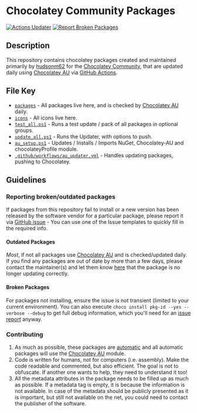 # Chocolatey Community Packages

[![Actions Updater](https://img.shields.io/github/actions/workflow/status/hudsonm62/ChocoCommunity-Packages/au-updater.yml?branch=master&logo=githubactions&style=for-the-badge&label=Updater)](https://github.com/hudsonm62/ChocoCommunity-Packages/actions/workflows/au-updater.yml) [![Report Broken Packages](https://img.shields.io/badge/broken%20packages-red?style=for-the-badge&logo=github&label=report&link=https%3A%2F%2Fgithub.com%2Fhudsonm62%2Fchoco-library%2Fissues%2Fnew%2Fchoose)](https://github.com/hudsonm62/ChocoCommunity-Packages/issues/new/choose)

## Description

This repository contains chocolatey packages created and maintained primarily by [hudsonm62](https://chocolatey.org/profiles/hudsonm62) for the [Chocolatey Community](https://community.chocolatey.org/packages), that are updated daily using [Chocolatey AU] via [GitHub Actions](https://github.com/hudsonm62/ChocoCommunity-Packages/actions/workflows/au-updater.yml).

## File Key

- [`packages`](./packages/) - All packages live here, and is checked by [Chocolatey AU] daily.
- [`icons`](./icons/) - All icons live here.
- [`test_all.ps1`](./test_all.ps1) - Runs a test update / pack of all packages in optional groups.
- [`update_all.ps1`](./update_all.ps1) - Runs the Updater, with options to push.
- [`au_setup.ps1`](./au_setup.ps1) - Updates / Installs / Imports NuGet, Chocolatey-AU and chocolateyProfile module.
- [`.github/workflows/au_updater.yml`](./.github/workflows/au_updater.yml) - Handles updating packages, pushing to Chocolatey.

## Guidelines

### Reporting broken/outdated packages

If packages from this repository fail to install or a new version has been released by the software vendor for a particular package, please report it via [GitHub issue](https://github.com/hudsonm62/ChocoCommunity-Packages/issues/new/choose) - You can use one of the Issue templates to quickly fill in the required info.

#### Outdated Packages

_Most_, if not all packages use [Chocolatey AU] and is checked/updated daily. If you find any packages are out of date by more than a few days, please contact the maintainer(s) and let them know [here](https://github.com/hudsonm62/ChocoCommunity-Packages/issues) that the package is no longer updating correctly.

#### Broken Packages

For packages not installing, ensure the issue is not transient (limited to your current environment). You can also execute `choco install pkg-id --yes --verbose --debug` to get full debug information, which you'll need for an [issue report](https://github.com/hudsonm62/ChocoCommunity-Packages/issues/new/choose) anyway.

### Contributing

1. As much as possible, these packages are [automatic](https://chocolatey.org/docs/automatic-packages) and all automatic packages will use the [Chocolatey AU] module.
2. Code is written for humans, not for computers (i.e. assembly). Make the code readable and commented, but also efficient. The goal is not to obfuscate. If another one wants to help, they need to understand it too!
3. All the metadata attributes in the package needs to be filled up as much as possible. If a metadata tag is empty, it is because the information is not available. In case of the metadata should be publicly presented as it is important, but still not available on the net, you could need to contact the publisher of the software.

[Chocolatey AU]: https://github.com/chocolatey-community/chocolatey-au
